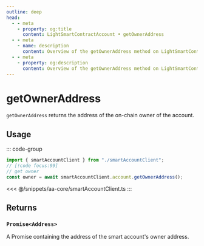 ```yaml
---
outline: deep
head:
  - - meta
    - property: og:title
      content: LightSmartContractAccount • getOwnerAddress
  - - meta
    - name: description
      content: Overview of the getOwnerAddress method on LightSmartContractAccount
  - - meta
    - property: og:description
      content: Overview of the getOwnerAddress method on LightSmartContractAccount
---
```


# getOwnerAddress

`getOwnerAddress` returns the address of the on-chain owner of the account.

## Usage

::: code-group

```ts [example.ts]
import { smartAccountClient } from "./smartAccountClient";
// [!code focus:99]
// get owner
const owner = await smartAccountClient.account.getOwnerAddress();
```

<<< @/snippets/aa-core/smartAccountClient.ts
:::

## Returns

### `Promise<Address>`

A Promise containing the address of the smart account's owner address.
